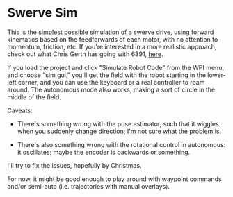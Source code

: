 # Swerve Sim

This is the simplest possible simulation of a swerve drive, using forward kinematics based on the feedforwards of each motor, with no
attention to momentum, friction, etc. If you're interested in a more realistic approach, check out what Chris Gerth
has going with 6391, [here](https://github.com/6391-Ursuline-Bearbotics/BearSwerve/blob/master/src/main/java/frc/wpiClasses/SwerveModuleSim.java).

If you load the project and click "Simulate Robot Code" from the WPI menu, and choose "sim gui," you'll get the field with the
robot starting in the lower-left corner, and you can use the keyboard or a real controller to roam around.  The autonomous
mode also works, making a sort of circle in the middle of the field.

Caveats:

* There's something wrong with the pose estimator, such that it wiggles when you suddenly change direction; I'm not sure what the problem is.

* There's also something wrong with the rotational control in autonomous: it oscillates; maybe the encoder is backwards or something.

I'll try to fix the issues, hopefully by Christmas.

For now, it might be good enough to play around with waypoint commands and/or semi-auto (i.e. trajectories with manual overlays).  

